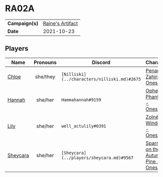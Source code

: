 # RA02A

|||
| --- | --- |
| **Campaign(s)** | [Raine's Artifact](../campaigns/O2-raines-artifact.md) | session.3
| **Date** | 2021-10-23 |

## Players

| Name | Pronouns | Discord | Character |
| --- |:---:| --- | --- |
| [Chloe](../players/chloe.md) | she/they | `[Nilliski](../characters/nilliski.md)#2675` | [Penance Zahiri - Oneshots](../characters/non-astarus/os-penance-zahiri.md) |
| [Hannah](../players/hannah.md) | she/her | `Hammahannah#9159` | [Ophelia Phantom - Oneshots](../characters/non-astarus/os-ophelia-phantom.md) |
| [Lily](../players/lily.md) | she/her | `well_actulily#0391` | [Zolné Windclaw - Oneshots](../characters/non-astarus/os-zolne-windclaw.md) |
| [Sheycara](../players/sheycara.md) | she/her | `[Sheycara](../players/sheycara.md)#9567` | [Sparrow on the Autumn Pine - Oneshots](../characters/non-astarus/os-sparrow-on-the-autumn-pine.md) |
